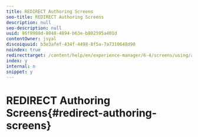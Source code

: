 ```yaml
---
title: REDIRECT Authoring Screens
seo-title: REDIRECT Authoring Screens
description: null
seo-description: null
uuid: 86f8980d-8048-4894-b63e-b802595a401d
contentOwner: jsyal
discoiquuid: b3e3afef-434f-4498-8f5a-7a7310648d90
noindex: true
redirecttarget: /content/help/en/experience-manager/6-4/screens/using/authoring-screens
index: y
internal: n
snippet: y
---
```


# REDIRECT Authoring Screens{#redirect-authoring-screens}

